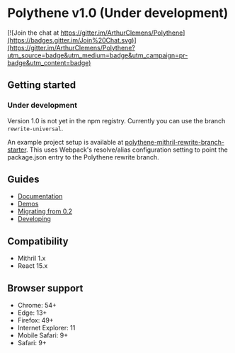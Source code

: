# Polythene v1.0 (Under development)

[![Join the chat at https://gitter.im/ArthurClemens/Polythene](https://badges.gitter.im/Join%20Chat.svg)](https://gitter.im/ArthurClemens/Polythene?utm_source=badge&utm_medium=badge&utm_campaign=pr-badge&utm_content=badge)


## Getting started

### Under development

Version 1.0 is not yet in the npm registry. Currently you can use the branch `rewrite-universal`.

An example project setup is available at [polythene-mithril-rewrite-branch-starter](https://github.com/ArthurClemens/polythene-mithril-rewrite-branch-starter). This uses Webpack's resolve/alias configuration setting to point the package.json entry to the Polythene rewrite branch.


## Guides 

* [Documentation](docs/README.md)
* [Demos](http://arthurclemens.github.io/polythene-0.x-examples)
* [Migrating from 0.2](docs/migrating-from-02.md)
* [Developing](docs/developing.md)


## Compatibility

* Mithril 1.x
* React 15.x


## Browser support

* Chrome: 54+
* Edge: 13+
* Firefox: 49+
* Internet Explorer: 11
* Mobile Safari: 9+
* Safari: 9+
